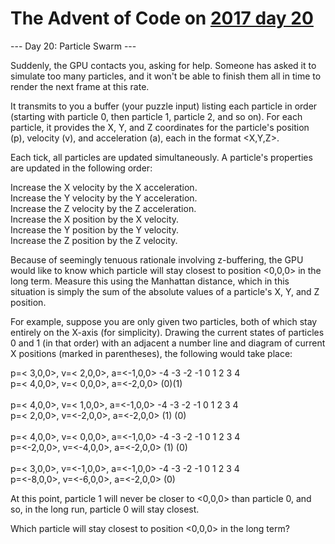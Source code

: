 # The Advent of Code on [2017 day 20](https://adventofcode.com/2017/day/20)

--- Day 20: Particle Swarm ---

Suddenly, the GPU contacts you, asking for help. Someone has asked it to simulate too many particles, and it won't be able to finish them all in time to render the next frame at this rate.

It transmits to you a buffer (your puzzle input) listing each particle in order (starting with particle 0, then particle 1, particle 2, and so on). For each particle, it provides the X, Y, and Z coordinates for the particle's position (p), velocity (v), and acceleration (a), each in the format <X,Y,Z>.

Each tick, all particles are updated simultaneously. A particle's properties are updated in the following order:

Increase the X velocity by the X acceleration.\
Increase the Y velocity by the Y acceleration.\
Increase the Z velocity by the Z acceleration.\
Increase the X position by the X velocity.\
Increase the Y position by the Y velocity.\
Increase the Z position by the Z velocity.

Because of seemingly tenuous rationale involving z-buffering, the GPU would like to know which particle will stay closest to position <0,0,0> in the long term. Measure this using the Manhattan distance, which in this situation is simply the sum of the absolute values of a particle's X, Y, and Z position.

For example, suppose you are only given two particles, both of which stay entirely on the X-axis (for simplicity). Drawing the current states of particles 0 and 1 (in that order) with an adjacent a number line and diagram of current X positions (marked in parentheses), the following would take place:

p=< 3,0,0>, v=< 2,0,0>, a=<-1,0,0>    -4 -3 -2 -1  0  1  2  3  4\
p=< 4,0,0>, v=< 0,0,0>, a=<-2,0,0>                         (0)(1)\
\
p=< 4,0,0>, v=< 1,0,0>, a=<-1,0,0>    -4 -3 -2 -1  0  1  2  3  4\
p=< 2,0,0>, v=<-2,0,0>, a=<-2,0,0>                      (1)   (0)\
\
p=< 4,0,0>, v=< 0,0,0>, a=<-1,0,0>    -4 -3 -2 -1  0  1  2  3  4\
p=<-2,0,0>, v=<-4,0,0>, a=<-2,0,0>          (1)               (0)\
\
p=< 3,0,0>, v=<-1,0,0>, a=<-1,0,0>    -4 -3 -2 -1  0  1  2  3  4\
p=<-8,0,0>, v=<-6,0,0>, a=<-2,0,0>                         (0)

At this point, particle 1 will never be closer to <0,0,0> than particle 0, and so, in the long run, particle 0 will stay closest.

Which particle will stay closest to position <0,0,0> in the long term?